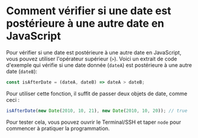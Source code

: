 # Comment vérifier si une date est postérieure à une autre date en JavaScript

Pour vérifier si une date est postérieure à une autre date en JavaScript, vous pouvez utiliser l'opérateur supérieur (`>`). Voici un extrait de code d'exemple qui vérifie si une date donnée (`dateA`) est postérieure à une autre date (`dateB`):

```js
const isAfterDate = (dateA, dateB) => dateA > dateB;
```

Pour utiliser cette fonction, il suffit de passer deux objets de date, comme ceci :

```js
isAfterDate(new Date(2010, 10, 21), new Date(2010, 10, 20)); // true
```

Pour tester cela, vous pouvez ouvrir le Terminal/SSH et taper `node` pour commencer à pratiquer la programmation.
